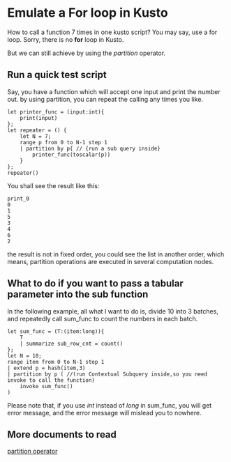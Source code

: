 # Emulate a For loop in Kusto 

How to call a function 7 times in one kusto script? You may say, use a for loop. Sorry, there is no **for** loop in Kusto. 

But we can still achieve by using the *partition* operator.

## Run a quick test script

Say, you have a function which will accept one input and print the number out. by using partition, you can repeat the calling any times you like. 

```kusto
let printer_func = (input:int){
    print(input)
};
let repeater = () {
    let N = 7;
    range p from 0 to N-1 step 1
    | partition by p{ // {run a sub query inside} 
        printer_func(toscalar(p))
    }
};
repeater()
```

You shall see the result like this: 
```
print_0
0
1
5
3
4
6
2
```
the result is not in fixed order, you could see the list in another order, which means, partition operations are executed in several computation nodes.

## What to do if you want to pass a tabular parameter into the sub function

In the following example, all what I want to do is, divide 10 into 3 batches, and repeatedly call sum_func to count the numbers in each batch. 

```kusto 
let sum_func = (T:(item:long)){
    T
    | summarize sub_row_cnt = count()
};
let N = 10;
range item from 0 to N-1 step 1
| extend p = hash(item,3)
| partition by p ( //(run Contextual Subquery inside,so you need invoke to call the function)
    invoke sum_func()
)
```

Please note that, if you use *int* instead of *long* in sum_func, you will get error message, and the error message will mislead you to nowhere. 

## More documents to read 

[partition operator](https://docs.microsoft.com/en-us/azure/data-explorer/kusto/query/partitionoperator)
